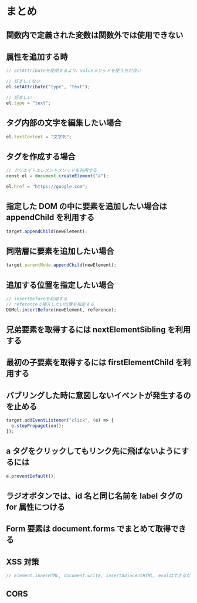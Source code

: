 # まとめ

## 関数内で定義された変数は関数外では使用できない

## 属性を追加する時

```js
// setAttributeを使用するより、valueメソッドを使う方が良い

// 好ましくない
el.setAttribute("type", "text");

// 好ましい
el.type = "text";
```

## タグ内部の文字を編集したい場合

```js
el.textContent = "文字列";
```

## タグを作成する場合

```js
// クリエイトエレメントメソッドを利用する
const el = document.createElement("a");

el.href = "https://google.com";
```

## 指定した DOM の中に要素を追加したい場合は appendChild を利用する

```js
target.appendChild(newElement);
```

## 同階層に要素を追加したい場合

```js
target.parentNode.appendChild(newElement);
```

## 追加する位置を指定したい場合

```js
// insertBeforeを利用する
// referenceで挿入したい位置を指定する
DOMel.insertBefore(newElement, reference);
```

## 兄弟要素を取得するには nextElementSibling を利用する

## 最初の子要素を取得するには firstElementChild を利用する

## バブリングした時に意図しないイベントが発生するのを止める

```js
target.addEventListener("click", (e) => {
  e.stopPropagetion();
});
```

## a タグをクリックしてもリンク先に飛ばないようにするには

```js
e.preventDefault();
```

## ラジオボタンでは、id 名と同じ名前を label タグの for 属性につける

## Form 要素は document.forms でまとめて取得できる

## XSS 対策

```js
// element.innerHTML, document.write, insertAdjacentHTML, evalはできるだけ使わない
```

## CORS

